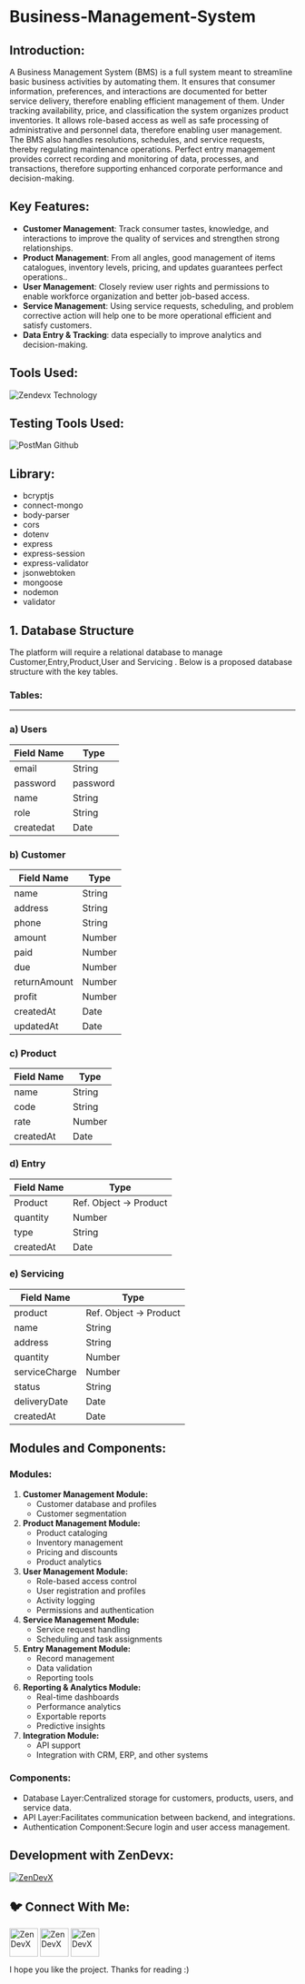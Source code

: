 # Business-Management-System
<h2 align="left">Introduction:</h2>

A Business Management System (BMS) is a full system meant to streamline basic business activities by automating them. It ensures that consumer information, preferences, and interactions are documented for better service delivery, therefore enabling efficient management of them. Under tracking availability, price, and classification the system organizes product inventories. It allows role-based access as well as safe processing of administrative and personnel data, therefore enabling user management. The BMS also handles resolutions, schedules, and service requests, thereby regulating maintenance operations. Perfect entry management provides correct recording and monitoring of data, processes, and transactions, therefore supporting enhanced corporate performance and decision-making.

<h2 align="left"> Key Features:</h2>

- **Customer Management**: Track consumer tastes, knowledge, and interactions to improve the quality of services and strengthen strong relationships.
- **Product Management**: From all angles, good management of items catalogues, inventory levels, pricing, and updates guarantees perfect operations..
- **User Management**: Closely review user rights and permissions to enable workforce organization and better job-based access.
- **Service Management**: Using service requests, scheduling, and problem corrective action will help one to be more operational efficient and satisfy customers.
- **Data Entry & Tracking**: data especially to improve analytics and decision-making.

<h2 align="left">Tools Used:</h2>

![Zendevx Technology](https://github.com/user-attachments/assets/36c979fe-929e-44a4-8958-9c15dc466e35)

<h2 align="left">Testing Tools Used:</h2>

![PostMan Github](https://github.com/user-attachments/assets/3381c639-715f-40b9-85d3-08384553ee12)

<h2 align="left">Library:</h2>

- bcryptjs
- connect-mongo
- body-parser
- cors
- dotenv
- express
- express-session
- express-validator
- jsonwebtoken
- mongoose
- nodemon
- validator

## 1. **Database Structure**

The platform will require a relational database to manage Customer,Entry,Product,User and Servicing . Below is a proposed database structure with the key tables.

<h3 align="left">Tables:</h3>

---

### a) **Users**

| **Field Name** | **Type** |
| --- | --- |
| email | String |
| password | password |
| name | String |
| role | String |
| createdat | Date |

### b) Customer

| **Field Name** | **Type** |
| --- | --- |
| name | String |
| address | String |
| phone | String |
| amount | Number |
| paid | Number |
| due | Number |
| returnAmount | Number |
|  profit | Number |
| createdAt | Date |
| updatedAt | Date |

### c) Product

| **Field Name** | **Type** |
| --- | --- |
| name | String |
| code | String |
| rate | Number |
| createdAt | Date |

### d) Entry

| **Field Name** | **Type** |
| --- | --- |
| Product | Ref. Object → Product |
| quantity | Number |
| type | String |
|  createdAt | Date |

### e) Servicing

| **Field Name** | **Type** |
| --- | --- |
| product | Ref. Object → Product |
| name | String |
| address | String |
| quantity | Number |
| serviceCharge | Number |
| status | String |
| deliveryDate | Date |
| createdAt | Date |

<h2 align="left">Modules and Components:</h2>

<h3 align="left">Modules:</h3>

1. **Customer Management Module:**
    - Customer database and profiles
    - Customer segmentation
2. **Product Management Module:**
    - Product cataloging
    - Inventory management
    - Pricing and discounts
    - Product analytics
3. **User Management Module:**
    - Role-based access control
    - User registration and profiles
    - Activity logging
    - Permissions and authentication
4. **Service Management Module:**
    - Service request handling
    - Scheduling and task assignments
5. **Entry Management Module:**
    - Record management
    - Data validation
    - Reporting tools
6. **Reporting & Analytics Module:**
    - Real-time dashboards
    - Performance analytics
    - Exportable reports
    - Predictive insights
7. **Integration Module:**
    - API support
    - Integration with CRM, ERP, and other systems
    

<h3 align="left">Components:</h3>

- Database Layer:Centralized storage for customers, products, users, and service data.
- API Layer:Facilitates communication between backend, and integrations.
- Authentication Component:Secure login and user access management.

<h2 align="left">Development with ZenDevx:</h2>

<a href="https://www.zendevx.com/" target="blank"><img align="center" src="https://github.com/user-attachments/assets/7dd7220f-e83c-4490-9ac2-beab3bcf8c35" alt="ZenDevX" height="auto" width="auto" /></a>

<h2 align="left">🐦 Connect With Me:</h2>
<a href="https://www.linkedin.com/company/zendevx/" target="blank"><img align="center" src="https://github.com/user-attachments/assets/9a6080ca-4265-43e5-8652-9454651970a9" alt="ZenDevX" height="50" width="50" /></a>
<a href="https://www.youtube.com/@zendevx" target="blank"><img align="center" src="https://github.com/user-attachments/assets/1beefdd6-fa17-49c9-bde7-e8f30f539b96" alt="ZenDevX" height="50" width="50" /></a>
<a href="https://x.com/IamZenDevX" target="blank"><img align="center" src="https://github.com/user-attachments/assets/f1eeb865-3d23-407a-9a2b-d76b4e85c6dd" alt="ZenDevX" height="50" width="50" /></a>

I hope you like the project. Thanks for reading :)
